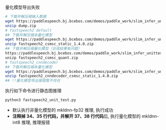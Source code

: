 量化模型导出失败
```bash
# 下载并解压缩输入数据
wget https://paddlespeech.bj.bcebos.com/demos/paddle_work/slim_infer_unittest/fastspeech2/dump.zip
unzip dump.zip
# fastspeech2 default
## 下载并解压缩未量化模型
wget https://paddlespeech.bj.bcebos.com/demos/paddle_work/slim_infer_unittest/fastspeech2/fastspeech2_csmsc_static_1.4.0.zip
unzip fastspeech2_csmsc_static_1.4.0.zip
## 下载并解压缩量化模型（合成结果有问题）
https://paddlespeech.bj.bcebos.com/demos/paddle_work/slim_infer_unittest/fastspeech2/fastspeech2_csmsc_quant.zip
unizp fastspeech2_csmsc_quant.zip
# fastspeech2_cnndecoder
## 下载并解压缩未量化模型
wget https://paddlespeech.bj.bcebos.com/demos/paddle_work/slim_infer_unittest/fastspeech2/fastspeech2_cnndecoder_csmsc_static_1.4.0.zip
unzip fastspeech2_cnndecoder_csmsc_static_1.4.0.zip
## !!量化模型导出报错暂不存在

```

执行如下命令进行静态图推理
```bash
python3 fastspeech2_unit_test.py
```
- 默认执行非量化模型的 mkldnn-fp32 推理, 执行成功
- **注释掉 34、35 行代码，并解开 37、38 行代码**后, 执行量化模型的 mkldnn-int8 推理, 推理报错